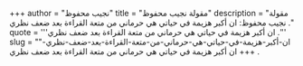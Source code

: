 +++
author = "نجيب محفوظ"
title = "مقولة نجيب محفوظ"
description = "مقولة نجيب محفوظ: ان أكبر هزيمة في حياتي هي حرماني من متعة القراءة بعد ضعف نظري ."
quote = '''ان أكبر هزيمة في حياتي هي حرماني من متعة القراءة بعد ضعف نظري .''' 
slug = "ان-أكبر-هزيمة-في-حياتي-هي-حرماني-من-متعة-القراءة-بعد-ضعف-نظري-"
+++
ان أكبر هزيمة في حياتي هي حرماني من متعة القراءة بعد ضعف نظري .

